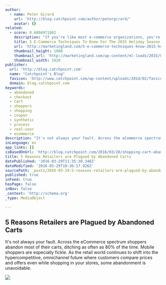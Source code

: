 ```yaml
---
author:
  - name: Peter Girard
    url: 'http://blog.catchpoint.com/author/petergirard/'
    avatar: {}
related:
  - score: 0.6004971862
    description: "If you're like most e-commerce organizations, you're already deep into planning for the 2015 holiday season, aiming to optimize revenues during one of the most frenzied shopping periods of the year. According to IBM's annual \" Online Retail Holiday Readiness Report,\" the holiday season continues to have a huge impact on shopping attention."
    title: 5 E-Commerce Techniques To Know For The 2015 Holiday Season
    url: 'http://marketingland.com/5-e-commerce-techniques-know-2015-holiday-season-134979'
    thumbnail_height: 1080
    thumbnail_url: 'http://marketingland.com/wp-content/ml-loads/2015/07/holiday-retailer1-2015-ss-19201.jpg'
    thumbnail_width: 1920
publisher:
  url: 'http://blog.catchpoint.com'
  name: "Catchpoint's Blog"
  favicon: 'http://www.catchpoint.com/wp-content/uploads/2014/02/favicon2.ico'
  domain: blog.catchpoint.com
keywords:
  - abandoned
  - checkout
  - cart
  - shoppers
  - shopping
  - coupon
  - synthetic
  - process
  - real-user
  - ecommerce
description: "It's not always your fault. Across the eCommerce spectrum shoppers abandon most of their carts, ditching as often as 80% of the time. Mobile shoppers are especially fickle. As the retail world continues to shift into the hypercompetitive, omnichannel future where customers compare prices and offers even while shopping in your stores, some abandonment is unavoidable."
inLanguage: en
app_links: []
isBasedOnUrl: 'http://blog.catchpoint.com/2016/03/28/shopping-cart-abandonment/'
title: 5 Reasons Retailers are Plagued by Abandoned Carts
datePublished: '2016-03-29T11:35:30.348Z'
dateModified: '2016-03-29T10:36:17.926Z'
sourcePath: _posts/2016-03-29-5-reasons-retailers-are-plagued-by-abandoned-carts.md
published: true
inFeed: true
hasPage: false
inNav: false
_context: 'http://schema.org'
_type: MediaObject

---
```

<article style=""><h1>5 Reasons Retailers are Plagued by Abandoned Carts</h1><p>It's not always your fault. Across the eCommerce spectrum shoppers abandon most of their carts, ditching as often as 80% of the time. Mobile shoppers are especially fickle. As the retail world continues to shift into the hypercompetitive, omnichannel future where customers compare prices and offers even while shopping in your stores, some abandonment is unavoidable.</p><img src="http://assetsblogfly2.catchpoint.com/wp-content/uploads/2016/03/Shopping-cart-abandonment.jpg" /></article>